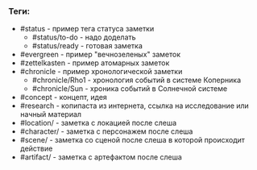 ### Теги:
- #status - пример тега статуса заметки
	- #status/to-do - надо доделать
	- #status/ready - готовая заметка
- #evergreen - пример "вечнозеленых" заметок
- #zettelkasten - пример атомарных заметок
- #chronicle - пример хронологической заметки
	- #chronicle/Rho1 - хронология событий в системе Коперника
	- #chronicle/Sun - хроника событий в Солнечной системе
- #concept - концепт, идея
- #research - копипаста из интернета, ссылка на исследование или начный материал
- #location/ - заметка с локацией после слеша
- #character/ - заметка с персонажем после слеша
- #scene/ - заметка со сценой после слеша в которой происходит действие
- #artifact/ - заметка с артефактом после слеша